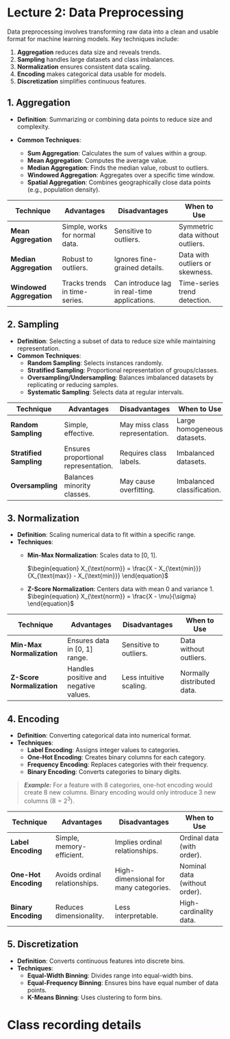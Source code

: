 # Lecture 2: Data Preprocessing

Data preprocessing involves transforming raw data into a clean and usable format for machine learning models. Key techniques include:

1. **Aggregation** reduces data size and reveals trends.
2. **Sampling** handles large datasets and class imbalances.
3. **Normalization** ensures consistent data scaling.
4. **Encoding** makes categorical data usable for models.
5. **Discretization** simplifies continuous features.

## **1. Aggregation**

- **Definition**: Summarizing or combining data points to reduce size and complexity.

- **Common Techniques**:
  - **Sum Aggregation**: Calculates the sum of values within a group.
  - **Mean Aggregation**: Computes the average value.
  - **Median Aggregation**: Finds the median value, robust to outliers.
  - **Windowed Aggregation**: Aggregates over a specific time window.
  - **Spatial Aggregation**: Combines geographically close data points (e.g., population density).

| Technique              | Advantages                        | Disadvantages                  | When to Use                        |
|-------------------------|------------------------------------|--------------------------------|------------------------------------|
| **Mean Aggregation**    | Simple, works for normal data.    | Sensitive to outliers.         | Symmetric data without outliers.  |
| **Median Aggregation**  | Robust to outliers.              | Ignores fine-grained details.  | Data with outliers or skewness.   |
| **Windowed Aggregation**| Tracks trends in time-series.    | Can introduce lag in real-time applications. | Time-series trend detection. |


## **2. Sampling**

- **Definition**: Selecting a subset of data to reduce size while maintaining representation.
- **Common Techniques**:
  - **Random Sampling**: Selects instances randomly.
  - **Stratified Sampling**: Proportional representation of groups/classes.
  - **Oversampling/Undersampling**: Balances imbalanced datasets by replicating or reducing samples.
  - **Systematic Sampling**: Selects data at regular intervals.

| Technique              | Advantages                        | Disadvantages                  | When to Use                        |
|-------------------------|------------------------------------|--------------------------------|------------------------------------|
| **Random Sampling**     | Simple, effective.               | May miss class representation. | Large homogeneous datasets.       |
| **Stratified Sampling** | Ensures proportional representation.| Requires class labels.         | Imbalanced datasets.              |
| **Oversampling**        | Balances minority classes.       | May cause overfitting.         | Imbalanced classification.        |


## **3. Normalization**

- **Definition**: Scaling numerical data to fit within a specific range.
- **Techniques**:
  - **Min-Max Normalization**: Scales data to [0, 1].

    $\begin{equation}
        X_{\text{norm}} = \frac{X - X_{\text{min}}}{X_{\text{max}} - X_{\text{min}}}
    \end{equation}$

  - **Z-Score Normalization**: Centers data with mean 0 and variance 1.
    $\begin{equation}
        X_{\text{norm}} = \frac{X - \mu}{\sigma}
    \end{equation}$

| Technique              | Advantages                        | Disadvantages                  | When to Use                        |
|-------------------------|------------------------------------|--------------------------------|------------------------------------|
| **Min-Max Normalization**| Ensures data in [0, 1] range.    | Sensitive to outliers.         | Data without outliers.            |
| **Z-Score Normalization**| Handles positive and negative values. | Less intuitive scaling.        | Normally distributed data.         |


## **4. Encoding**

- **Definition**: Converting categorical data into numerical format.
- **Techniques**:
  - **Label Encoding**: Assigns integer values to categories.
  - **One-Hot Encoding**: Creates binary columns for each category. 
  - **Frequency Encoding**: Replaces categories with their frequency.
  - **Binary Encoding**: Converts categories to binary digits.

> **_Example:_**  For a feature with 8 categories, one-hot encoding would create 8 new columns. Binary encoding would only introduce 3 new columns ($8 = 2^3$).

| Technique              | Advantages                        | Disadvantages                  | When to Use                        |
|-------------------------|------------------------------------|--------------------------------|------------------------------------|
| **Label Encoding**      | Simple, memory-efficient.         | Implies ordinal relationships. | Ordinal data (with order).         |
| **One-Hot Encoding**    | Avoids ordinal relationships.     | High-dimensional for many categories. | Nominal data (without order).      |
| **Binary Encoding**     | Reduces dimensionality.           | Less interpretable.            | High-cardinality data.             |


## **5. Discretization**

- **Definition**: Converts continuous features into discrete bins.
- **Techniques**:
  - **Equal-Width Binning**: Divides range into equal-width bins.
  - **Equal-Frequency Binning**: Ensures bins have equal number of data points.
  - **K-Means Binning**: Uses clustering to form bins.


# Class recording details